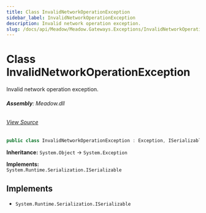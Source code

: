 ```yaml
---
title: Class InvalidNetworkOperationException
sidebar_label: InvalidNetworkOperationException
description: Invalid network operation exception.
slug: /docs/api/Meadow/Meadow.Gateways.Exceptions/InvalidNetworkOperationException
---
```

# Class InvalidNetworkOperationException
Invalid network operation exception.

###### **Assembly**: Meadow.dll
###### [View Source](https://github.com/WildernessLabs/Meadow.Core.git/blob/develop/source/Meadow.Core/Gateways/Exceptions/InvalidNetworkOperationException.cs#L8)
```csharp title="Declaration"
public class InvalidNetworkOperationException : Exception, ISerializable
```
**Inheritance:** `System.Object` -> `System.Exception`

**Implements:**  
`System.Runtime.Serialization.ISerializable`


## Implements

* `System.Runtime.Serialization.ISerializable`
